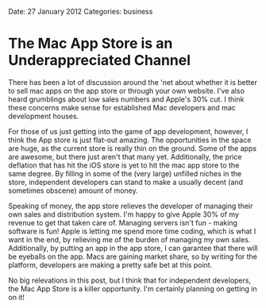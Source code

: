 Date: 27 January 2012
Categories: business

# The Mac App Store is an Underappreciated Channel

There has been a lot of discussion around the 'net about whether it is
better to sell mac apps on the app store or through your own website.
I've also heard grumblings about low sales numbers and Apple's 30% cut.
I think these concerns make sense for established Mac developers and mac
development houses.

For those of us just getting into the game of app development, however,
I think the App store is just flat-out amazing. The opportunities in the
space are huge, as the current store is really thin on the ground. Some
of the apps are awesome, but there just aren't that many yet.
Additionally, the price deflation that has hit the iOS store is yet to
hit the mac app store to the same degree. By filling in some of the
(very large) unfilled niches in the store, independent developers can
stand to make a usually decent (and sometimes obscene) amount of money.

Speaking of money, the app store relieves the developer of managing
their own sales and distribution system. I'm happy to give Apple 30% of
my revenue to get that taken care of. Managing servers isn't fun -
making software is fun! Apple is letting me spend more time coding, which is what
I want in the end, by relieving me of the burden of managing my own
sales. Additionally, by putting an app in the app store, I can garantee
that there will be eyeballs on the app. Macs are gaining market share,
so by writing for the platform, developers are making a pretty safe bet
at this point.

No big relevations in this post, but I think that for independent
developers, the Mac App Store is a killer opportunity. I'm certainly
planning on getting in on it!
